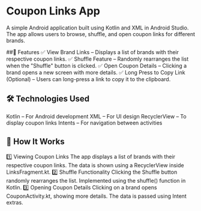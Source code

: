 # Coupon Links App
A simple Android application built using Kotlin and XML in Android Studio. The app allows users to browse, shuffle, and open coupon links for different brands.

##📌 Features
✅ View Brand Links – Displays a list of brands with their respective coupon links.
✅ Shuffle Feature – Randomly rearranges the list when the "Shuffle" button is clicked.
✅ Open Coupon Details – Clicking a brand opens a new screen with more details.
✅ Long Press to Copy Link (Optional) – Users can long-press a link to copy it to the clipboard.


## 🛠 Technologies Used
Kotlin – For Android development
XML – For UI design
RecyclerView – To display coupon links
Intents – For navigation between activities

## 🚀 How It Works
1️⃣ Viewing Coupon Links
The app displays a list of brands with their respective coupon links.
The data is shown using a RecyclerView inside LinksFragment.kt.
2️⃣ Shuffle Functionality
Clicking the Shuffle button randomly rearranges the list.
Implemented using the shuffle() function in Kotlin.
3️⃣ Opening Coupon Details
Clicking on a brand opens CouponActivity.kt, showing more details.
The data is passed using Intent extras.
